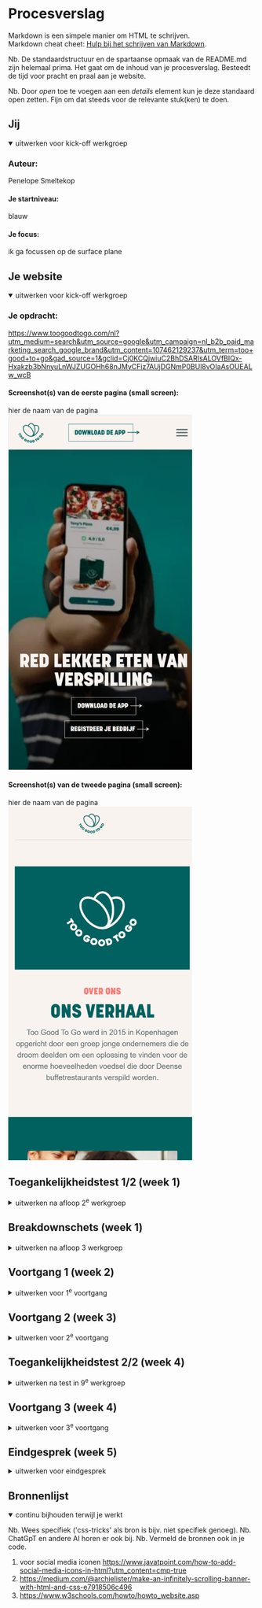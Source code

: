 # Procesverslag
Markdown is een simpele manier om HTML te schrijven.  
Markdown cheat cheet: [Hulp bij het schrijven van Markdown](https://github.com/adam-p/markdown-here/wiki/Markdown-Cheatsheet).

Nb. De standaardstructuur en de spartaanse opmaak van de README.md zijn helemaal prima. Het gaat om de inhoud van je procesverslag. Besteedt de tijd voor pracht en praal aan je website.

Nb. Door *open* toe te voegen aan een *details* element kun je deze standaard open zetten. Fijn om dat steeds voor de relevante stuk(ken) te doen.





## Jij

<details open>
  <summary>uitwerken voor kick-off werkgroep</summary>

  ### Auteur:
  Penelope Smeltekop 

  #### Je startniveau:
  blauw

  #### Je focus:
  ik ga focussen op de surface plane
 
</details>





## Je website

<details open>
  <summary>uitwerken voor kick-off werkgroep</summary>

  ### Je opdracht:
  https://www.toogoodtogo.com/nl?utm_medium=search&utm_source=google&utm_campaign=nl_b2b_paid_marketing_search_google_brand&utm_content=107462129237&utm_term=too+good+to+go&gad_source=1&gclid=Cj0KCQjwiuC2BhDSARIsALOVfBIQx-Hxakzb3bNnyuLnWJZUGOHh68nJMyCFiz7AUjDGNmP0BUl8vOIaAsOUEALw_wcB

  #### Screenshot(s) van de eerste pagina (small screen): 
  hier de naam van de pagina  
  <img src="readme-images/pagina1.png" width="375px" alt="omschrijving van de pagina">

  #### Screenshot(s) van de tweede pagina (small screen):
  hier de naam van de pagina  
  <img src="readme-images/pagina2.png" width="375px" alt="omschrijving van de pagina">
 
</details>



## Toegankelijkheidstest 1/2 (week 1)

<details>
  <summary>uitwerken na afloop 2<sup>e</sup> werkgroep</summary>

  ### Bevindingen
  Lijst met je bevindingen die in de test naar voren kwamen:
  <img src="readme-images/contrast.png" width="375px" alt="contrast test">
  <img src="readme-images/media1.png" width="375px" alt="">
   mijn kleuren(#f8f8f8 en #076264) scoorde een 7,14 ''Passes AA level for any size text, AAA for large text (above 18pt or bold above 14pt), and AA for user interface components and graphical objects''
Hieruit heb ik gehaald dat ik de kleur #076264 voor elke soort tekst kan gebruiken kopjes maar ook content van de artikelen. Toen ik de screenreader gebruikte merkte ik dat ik een plaatje heb gemaakt waar je op kan klikken maar de screenreader pikt dat niet op. Dat is dus niet zo handig voor slechtziende. Ik ga ook dus een knop toevoegen bij dat draaiende plaatje zodat het ook duidelijk is voor slechtziende. Ik was ook vergeten overal een alt toe te voegen dus dat heb ik ook even gedaan. Ik heb gemerkt dat ik bij het media gedeelte alleen maar nee heb aangekruist maar in mijn opinie zijn al die dingen onnodig voor mijn website, omdat de video alleen decoratief is.
</details>



## Breakdownschets (week 1)

<details>
  <summary>uitwerken na afloop 3<sup></sup> werkgroep</summary>

  ### de hele pagina: 
  <img src="readme-images/breakdownschets.jpg" width="375px" alt="">

  ### dynamisch deel (bijv menu): 
  dit plaatje kan omdraaien maar is ga er een knop aan toevoegen
  <img src="readme-images/ss11.png" width="375px" alt="">

  ### wellicht nog een dynamisch deel (bijv filter): 
  dit is een automatisch afspelende filmpje
  <img src="readme-images/ss31.png" width="375px" alt="">

</details>





## Voortgang 1 (week 2)

<details>
  <summary>uitwerken voor 1<sup>e</sup> voortgang</summary>

  ### Stand van zaken
  ik vond dat ik het wel mooi had gemaakt maar ik begreep niet hoe ik elementen op het scherm kon laten passen, het stak allemaal uit (neem ook screenshots op van delen van je website en code)


  ### Agenda voor meeting
  samen met je groepje opstellen

  | student 1      | student 2          | student 3    | student 4        |
  | ---            | ---                | ---          | ---              |
  | je gebruikt te | er steekt wat uit  | voeg animatie| je hebt nog geen |
  | veel divs en   | waardoor je rechts | of andere    | 2de pagina       |
  | classes        | kan scrollen       | elementen toe|                  |


  ### Verslag van meeting
  hier na afloop snel de uitkomsten van de meeting vastleggen

  - minder divs en classes gebruiken
  - niks meer uitsteken
  - animatie proberen
  - 2de pagina maken

</details>





## Voortgang 2 (week 3)

<details>
  <summary>uitwerken voor 2<sup>e</sup> voortgang</summary>

  ### Stand van zaken
  ik had op internet opgezocht hoe ik een animatie kon toevoegen en ik begreep er helemaal niks van ik had toen geleerd over keyframes en dat het best makkelijk is eigenlijk
    <img src="readme-images/code1.png" width="375px" alt="keyframe">


  ### Agenda voor meeting
  samen met je groepje opstellen

  | student 1      | student 2          | student 3    | student 4        |
  | ---            | ---                | ---          | ---              |
  | meer opdrachten| misschien een      | je kan een   | je mist je 2de   |
  | van de les     | animatie toevoegen | light/dark   | pagina nog       |
  | erbij doen     |                    | mode toevoegen|                 |


  ### Verslag van meeting
  hier na afloop snel de uitkomsten van de meeting vastleggen

  - op dlo kijken als ik daarvan iets kan toevoegen
  - light/dark mode toevoegen
  - 2de pagina maken

</details>





## Toegankelijkheidstest 2/2 (week 4)

<details>
  <summary>uitwerken na test in 9<sup>e</sup> werkgroep</summary>

  ### Bevindingen
  <img src="readme-images/appearance.png" width="375px" alt="">
  Ik heb een light/dark mode toegevoegd de kleuren daarvoor zijn zwart en wit dus goed zichtbaar. Maar voor de rest verliep het allemaal goed. Als ik meer tijd had zou ik het mogelijk willen maken om de tekst te vergroten. Maar dat hoort meer bij responsive design en ik heb gekozen voor de surface plane.

</details>





## Voortgang 3 (week 4)

<details>
  <summary>uitwerken voor 3<sup>e</sup> voortgang</summary>

  ### Stand van zaken
  ik vond het lastig om alles in het midden te zetten. sons begreep ik niet waarom het bij de ene wel in het midden gaat en de andere niet
<img src="readme-images/ss13.png" width="375px" alt="">

  ### Agenda voor meeting
  samen met je groepje opstellen

  | student 1      | student 2          | student 3    | student 4        |
  | ---            | ---                | ---          | ---              |
  | light/dark mode| er is geen footer  | niet alles is| ruimtes tussen   |
  | werkt nog niet |                    | gecentreed   | dingen verschillen|
  |                |                    |              |                  |


  ### Verslag van meeting
  hier na afloop snel de uitkomsten van de meeting vastleggen

  - light/dark mode werkend maken
  - footer toevoegen
  - alles in het midden
  - overal zelfde witruimte tussen

</details>





## Eindgesprek (week 5)

<details>
  <summary>uitwerken voor eindgesprek</summary>

  ### Je uitkomst - karakteristiek screenshots:
  <img src="readme-images/ss31.png" width="375px" alt="uitomst opdracht 1">


  ### Dit ging goed/Heb ik geleerd: 
  ik het de fotos geanimeerd dit heb ik geleerd door de opdrachten op dlo

  <img src="readme-images/ss22.png" width="375px" alt="">


  ### Dit was lastig/Is niet gelukt:
  ik heb van deze plaatjes een carousel gemaakt maar ik vond het lastig ik heb het van internet zie bronnenlijst

  <img src="readme-images/ss12.png" width="375px" alt="">
</details>





## Bronnenlijst

<details open>
  <summary>continu bijhouden terwijl je werkt</summary>

  Nb. Wees specifiek ('css-tricks' als bron is bijv. niet specifiek genoeg). 
  Nb. ChatGpT en andere AI horen er ook bij.
  Nb. Vermeld de bronnen ook in je code.

  1. voor social media iconen https://www.javatpoint.com/how-to-add-social-media-icons-in-html?utm_content=cmp-true
  2. https://medium.com/@archielister/make-an-infinitely-scrolling-banner-with-html-and-css-e7918506c496
  3. https://www.w3schools.com/howto/howto_website.asp

</details>